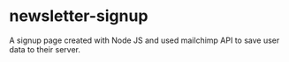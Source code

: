 # newsletter-signup
A signup page created with Node JS and used mailchimp API to save user data to their server.
